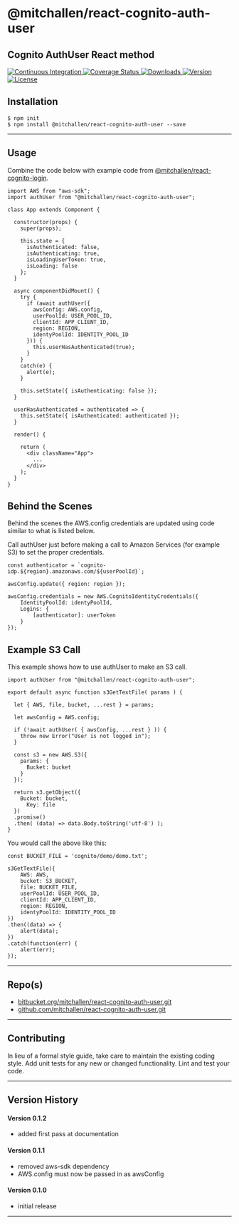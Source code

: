 @mitchallen/react-cognito-auth-user
==
Cognito AuthUser React method
--

<p align="left">
  <a href="https://circleci.com/gh/mitchallen/react-cognito-auth-user">
    <img src="https://img.shields.io/circleci/project/github/mitchallen/react-cognito-auth-user.svg" alt="Continuous Integration">
  </a>
  <a href="https://codecov.io/gh/mitchallen/react-cognito-auth-user">
    <img src="https://codecov.io/gh/mitchallen/react-cognito-auth-user/branch/master/graph/badge.svg" alt="Coverage Status">
  </a>
  <a href="https://npmjs.org/package/@mitchallen/react-cognito-auth-user">
    <img src="http://img.shields.io/npm/dt/@mitchallen/react-cognito-auth-user.svg?style=flat-square" alt="Downloads">
  </a>
  <a href="https://npmjs.org/package/@mitchallen/react-cognito-auth-user">
    <img src="http://img.shields.io/npm/v/@mitchallen/react-cognito-auth-user.svg?style=flat-square" alt="Version">
  </a>
  <a href="https://npmjs.com/package/@mitchallen/react-cognito-auth-user">
    <img src="https://img.shields.io/github/license/mitchallen/react-cognito-auth-user.svg" alt="License"></a>
  </a>
</p>

## Installation

    $ npm init
    $ npm install @mitchallen/react-cognito-auth-user --save
  
* * *

## Usage

Combine the code below with example code from [@mitchallen/react-cognito-login](https://www.npmjs.com/package/@mitchallen/react-cognito-login).

```
import AWS from "aws-sdk";
import authUser from "@mitchallen/react-cognito-auth-user";

class App extends Component {

  constructor(props) {
    super(props);

    this.state = {
      isAuthenticated: false,
      isAuthenticating: true,
      isLoadingUserToken: true,
      isLoading: false
    };
  }

  async componentDidMount() {
    try {
      if (await authUser({
        awsConfig: AWS.config, 
        userPoolId: USER_POOL_ID,
        clientId: APP_CLIENT_ID,
        region: REGION, 
        identyPoolId: IDENTITY_POOL_ID
      })) {
        this.userHasAuthenticated(true);
      }
    }
    catch(e) {
      alert(e);
    }
  
    this.setState({ isAuthenticating: false });
  }

  userHasAuthenticated = authenticated => {
    this.setState({ isAuthenticated: authenticated });
  }
  
  render() {

    return (
      <div className="App">
		...
      </div>
    );
  }
}
```

## Behind the Scenes

Behind the scenes the AWS.config.credentials are updated using code similar to what is listed below.

Call authUser just before making a call to Amazon Services (for example S3) to set the proper credentials.

```
const authenticator = `cognito-idp.${region}.amazonaws.com/${userPoolId}`;

awsConfig.update({ region: region });

awsConfig.credentials = new AWS.CognitoIdentityCredentials({
    IdentityPoolId: identyPoolId,
    Logins: {
        [authenticator]: userToken
    }
});
```

## Example S3 Call

This example shows how to use authUser to make an S3 call.

```
import authUser from "@mitchallen/react-cognito-auth-user";

export default async function s3GetTextFile( params ) {

  let { AWS, file, bucket, ...rest } = params;
    
  let awsConfig = AWS.config;

  if (!await authUser( { awsConfig, ...rest } )) {
    throw new Error("User is not logged in");
  }
    
  const s3 = new AWS.S3({
    params: {
      Bucket: bucket
    }
  });
          
  return s3.getObject({
    Bucket: bucket,
      Key: file
  })
  .promise()
  .then( (data) => data.Body.toString('utf-8') );
}
```

You would call the above like this:

```
const BUCKET_FILE = 'cognito/demo/demo.txt';

s3GetTextFile({ 
    AWS: AWS,
    bucket: S3_BUCKET,
    file: BUCKET_FILE, 
    userPoolId: USER_POOL_ID,
    clientId: APP_CLIENT_ID,
    region: REGION, 
    identyPoolId: IDENTITY_POOL_ID
})
.then((data) => {
    alert(data);
})
.catch(function(err) {
    alert(err);
});
```
   
* * *
 
## Repo(s)

* [bitbucket.org/mitchallen/react-cognito-auth-user.git](https://bitbucket.org/mitchallen/react-cognito-auth-user.git)
* [github.com/mitchallen/react-cognito-auth-user.git](https://github.com/mitchallen/react-cognito-auth-user.git)

* * *

## Contributing

In lieu of a formal style guide, take care to maintain the existing coding style.
Add unit tests for any new or changed functionality. Lint and test your code.

* * *

## Version History

#### Version 0.1.2

* added first pass at documentation

#### Version 0.1.1

* removed aws-sdk dependency
* AWS.config must now be passed in as awsConfig

#### Version 0.1.0 

* initial release

* * *